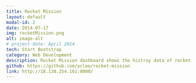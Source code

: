 ```yaml
---
title: Rocket Mission
layout: default
modal-id: 2
date: 2014-07-17
img: rocketMission.png
alt: image-alt
# project-date: April 2014
tech: Start Bootstrap
category: Web Development
description: Rocket Mission dashboard shows the histroy data of rocket launches, and also allows user to plan their own rocket missions for fun. Just type in the launch date, missoin name, rocket type, and the destination planet, then you can put your great mission beside SpaceX and NASA!
github: https://github.com/ycleo/rocket-mission
link: http://18.138.254.161:8000/
---
```

